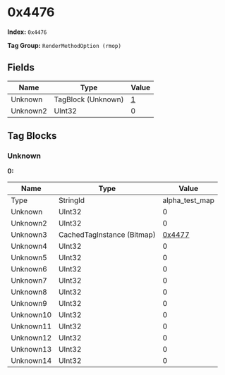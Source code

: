 # 0x4476

**Index:** ```0x4476```

**Tag Group:** ```RenderMethodOption (rmop)```

## Fields

Name	| Type	| Value
---	|---	|---	|
Unknown	|TagBlock (Unknown)	|[1](#unknown)
Unknown2	|UInt32	|0


## Tag Blocks

### Unknown

**0:**

Name	| Type	| Value
---	|---	|---	|
Type	|StringId	|alpha_test_map
Unknown	|UInt32	|0
Unknown2	|UInt32	|0
Unknown3	|CachedTagInstance (Bitmap)	|[0x4477](../Bitmap/4477.md)
Unknown4	|UInt32	|0
Unknown5	|UInt32	|0
Unknown6	|UInt32	|0
Unknown7	|UInt32	|0
Unknown8	|UInt32	|0
Unknown9	|UInt32	|0
Unknown10	|UInt32	|0
Unknown11	|UInt32	|0
Unknown12	|UInt32	|0
Unknown13	|UInt32	|0
Unknown14	|UInt32	|0


